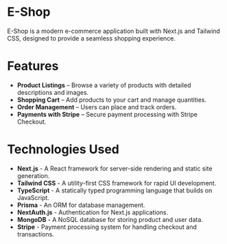 # E-Shop

E-Shop is a modern e-commerce application built with Next.js and Tailwind CSS, designed to provide a seamless shopping experience.

# Features

- **Product Listings** – Browse a variety of products with detailed descriptions and images.
- **Shopping Cart** – Add products to your cart and manage quantities.
- **Order Management** – Users can place and track orders.
- **Payments with Stripe** – Secure payment processing with Stripe Checkout.

# Technologies Used

- **Next.js** - A React framework for server-side rendering and static site generation.
- **Tailwind CSS** - A utility-first CSS framework for rapid UI development.
- **TypeScript** - A statically typed programming language that builds on JavaScript.
- **Prisma** - An ORM for database management.
- **NextAuth.js** - Authentication for Next.js applications.
- **MongoDB** - A NoSQL database for storing product and user data.
- **Stripe** - Payment processing system for handling checkout and transactions.
